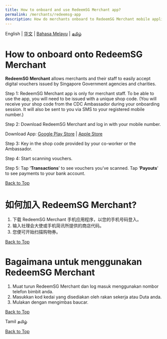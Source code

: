 ```yaml
---
title: How to onboard and use RedeemSG Merchant app?
permalink: /merchants/redeemsg-app
description: How do merchants onboard to RedeemSG Merchant mobile application?
---
```

English | [华文](#ichinese) | [Bahasa Melayu](#imalay) | [தமிழ்](#itamil)
<a id="pagetop"></a>
<a id="ienglish"></a>
# How to onboard onto RedeemSG Merchant
**RedeemSG Merchant** allows merchants and their staff to easily accept digital vouchers issued by Singapore Government agencies and charities.

Step 1: RedeemSG Merchant app is only for merchant staff. To be able to use the app, you will need to be issued with a unique shop code. (You will receive your shop code from the CDC Ambassador during your onboarding session. It will also be sent to you via SMS to your registered mobile number.)

Step 2: Download RedeemSG Merchant and log in with your mobile number.

Download App:  [Google Play Store](https://play.google.com/store/apps/details?id=sg.gov.redeem) | [Apple Store](https://apps.apple.com/sg/app/redeemsg/id1512326240)

Step 3: Key in the shop code provided by your co-worker or the Ambassador.

Step 4: Start scanning vouchers.

Step 5: Tap ‘**Transactions**’ to see vouchers you’ve scanned. Tap ‘**Payouts**’ to see payments to your bank account.

[Back to Top](#pagetop)
<a id="ichinese"></a>
# 如何加入 RedeemSG Merchant?
1. 下载 RedeemSG Merchant 手机应用程序，以您的手机号码登入。
2. 输入社理会大使或手机简讯所提供的商店代码。
3. 您便可开始扫描购物券。

[Back to Top](#pagetop)
<a id="imalay"></a>
# Bagaimana untuk menggunakan RedeemSG Merchant
1. Muat turun RedeemSG Merchant dan log masuk menggunakan nombor telefon bimbit anda.
2. Masukkan kod kedai yang disediakan oleh rakan sekerja atau Duta anda.
3. Mulakan dengan mengimbas baucar.

[Back to Top](#pagetop)
<a id="itamil"></a>

Tamil தமிழ்

[Back to Top](#pagetop)